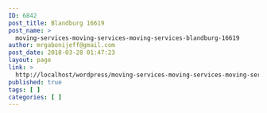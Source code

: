 ```yaml
---
ID: 6842
post_title: Blandburg 16619
post_name: >
  moving-services-moving-services-moving-services-blandburg-16619
author: mrgabonijeff@gmail.com
post_date: 2018-03-28 01:47:23
layout: page
link: >
  http://localhost/wordpress/moving-services-moving-services-moving-services-blandburg-16619/
published: true
tags: [ ]
categories: [ ]
---
```

